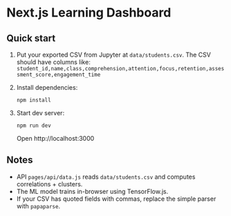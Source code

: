 # Next.js Learning Dashboard

## Quick start

1. Put your exported CSV from Jupyter at `data/students.csv`.
   The CSV should have columns like:
   `student_id,name,class,comprehension,attention,focus,retention,assessment_score,engagement_time`

2. Install dependencies:
   ```
   npm install
   ```

3. Start dev server:
   ```
   npm run dev
   ```
   Open http://localhost:3000

## Notes
- API `pages/api/data.js` reads `data/students.csv` and computes correlations + clusters.
- The ML model trains in-browser using TensorFlow.js.
- If your CSV has quoted fields with commas, replace the simple parser with `papaparse`.
